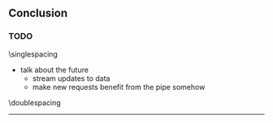 ## Conclusion

### TODO

\singlespacing

- talk about the future
	- stream updates to data
	- make new requests benefit from the pipe somehow

\doublespacing

--------------------------------
